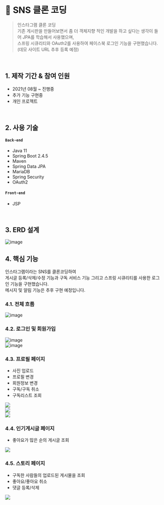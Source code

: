 # :pushpin: SNS 클론 코딩
>인스타그램 클론 코딩<br>
>기존 게시판을 만들어보면서 좀 더 객체지향 적인 개발을 하고 싶다는 생각이 들어 JPA를 학습해서 사용했으며,<br>
>스프링 시큐리티와 OAuth2를 사용하여 페이스북 로그인 기능을 구현했습니다.<br>
>(데모 사이트 URL 추후 등록 예정)

</br>

## 1. 제작 기간 & 참여 인원
- 2021년 08월 ~ 진행중
- 추가 기능 구현중
- 개인 프로젝트

</br>

## 2. 사용 기술
#### `Back-end`
  - Java 11
  - Spring Boot 2.4.5
  - Maven
  - Spring Data JPA
  - MariaDB
  - Spring Security
  - OAuth2 
#### `Front-end`
  - JSP

</br>

## 3. ERD 설계
![image](https://user-images.githubusercontent.com/45502553/134459345-9dab9a1e-1d0e-456e-b005-bd242649cf28.png)


## 4. 핵심 기능
인스타그램이라는 SNS를 클론코딩하여<br>
게시글 등록/삭제/수정 기능과 구독 서비스 기능 그리고 스프링 시큐리티를 사용한 로그인 기능을 구현했습니다.<br>
메시지 및 알림 기능은 추후 구현 예정입니다.

### 4.1. 전체 흐름
![image](https://user-images.githubusercontent.com/45502553/134457600-1e0de60f-2927-40e9-8443-7a2154a2bd45.png)

### 4.2. 로그인 및 회원가입
![image](https://user-images.githubusercontent.com/45502553/134455832-68abdb7e-6c5a-4fc4-b685-857c435a644f.png)<br>
![image](https://user-images.githubusercontent.com/45502553/134455853-9d26cdcc-f495-4cdf-8f41-5c34d60d0cd9.png)


### 4.3. 프로필 페이지
- 사진 업로드
- 프로필 변경
- 회원정보 변경
- 구독/구독 취소
- 구독리스트 조회

![](https://images.velog.io/images/jyo925/post/9a32e73f-76c6-4ef3-a626-00940bd661f5/image.png)<br>
![](https://images.velog.io/images/jyo925/post/5e2f0c29-8716-46b3-90a5-b690e672f297/image.png)<br>
![](https://images.velog.io/images/jyo925/post/44042597-3377-46bc-8058-14eb7ecb2633/image.png)<br>

### 4.4. 인기게시글 페이지
- 좋아요가 많은 순의 게시글 조회

![](https://images.velog.io/images/jyo925/post/a3f35b31-29ce-420c-9b4f-94ca77d6d580/image.png)

### 4.5. 스토리 페이지
- 구독한 사람들의 업로드된 게시물을 조회
- 좋아요/좋아요 취소
- 댓글 등록/삭제

![](https://images.velog.io/images/jyo925/post/0db63abe-49a0-4c39-9a4f-e7739e6786f2/image.png)
</br>
